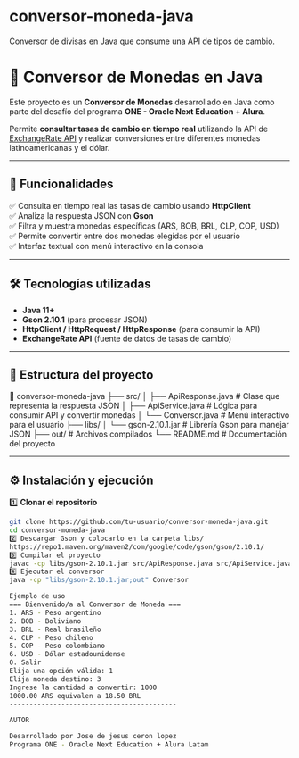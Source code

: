 # conversor-moneda-java
Conversor de divisas en Java que consume una API de tipos de cambio.
# 💱 Conversor de Monedas en Java

Este proyecto es un **Conversor de Monedas** desarrollado en Java como parte del desafío del programa **ONE - Oracle Next Education + Alura**.

Permite **consultar tasas de cambio en tiempo real** utilizando la API de [ExchangeRate API](https://www.exchangerate-api.com/) y realizar conversiones entre diferentes monedas latinoamericanas y el dólar.

---

## 🚀 Funcionalidades

✅ Consulta en tiempo real las tasas de cambio usando **HttpClient**  
✅ Analiza la respuesta JSON con **Gson**  
✅ Filtra y muestra monedas específicas (ARS, BOB, BRL, CLP, COP, USD)  
✅ Permite convertir entre dos monedas elegidas por el usuario  
✅ Interfaz textual con menú interactivo en la consola

---

## 🛠️ Tecnologías utilizadas

- **Java 11+**
- **Gson 2.10.1** (para procesar JSON)
- **HttpClient / HttpRequest / HttpResponse** (para consumir la API)
- **ExchangeRate API** (fuente de datos de tasas de cambio)

---

## 📂 Estructura del proyecto  
📁 conversor-moneda-java
├── src/
│ ├── ApiResponse.java # Clase que representa la respuesta JSON
│ ├── ApiService.java # Lógica para consumir API y convertir monedas
│ └── Conversor.java # Menú interactivo para el usuario
├── libs/
│ └── gson-2.10.1.jar # Librería Gson para manejar JSON
├── out/ # Archivos compilados
└── README.md # Documentación del proyecto


---

## ⚙️ Instalación y ejecución

1️⃣ **Clonar el repositorio**

```bash
git clone https://github.com/tu-usuario/conversor-moneda-java.git
cd conversor-moneda-java
2️⃣ Descargar Gson y colocarlo en la carpeta libs/
https://repo1.maven.org/maven2/com/google/code/gson/gson/2.10.1/
3️⃣ Compilar el proyecto
javac -cp libs/gson-2.10.1.jar src/ApiResponse.java src/ApiService.java src/Conversor.java -d out
4️⃣ Ejecutar el conversor
java -cp "libs/gson-2.10.1.jar;out" Conversor

Ejemplo de uso
=== Bienvenido/a al Conversor de Moneda ===
1. ARS - Peso argentino
2. BOB - Boliviano
3. BRL - Real brasileño
4. CLP - Peso chileno
5. COP - Peso colombiano
6. USD - Dólar estadounidense
0. Salir
Elija una opción válida: 1
Elija moneda destino: 3
Ingrese la cantidad a convertir: 1000
1000.00 ARS equivalen a 18.50 BRL
------------------------------------------

AUTOR

Desarrollado por Jose de jesus ceron lopez
Programa ONE - Oracle Next Education + Alura Latam


